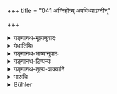 +++
title = "041 अग्निहोत्र्य् अपविध्याऽग्नीन्"

+++

<details><summary>गङ्गानथ-मूलानुवादः</summary>

If a Brāhmaṇa who has set up the fires neglects them wilfully, he shall perform the ‘Cāndrāyaṇa’ penance for a month; as his offence is equal to the offence of killing a hero.—(41)
</details>

<details><summary>मेधातिथिः</summary>

**अपविध्य** त्यक्त्वा । त्यागश् च नित्यानाम् अग्निहोत्रादीनाम् अकरणम् उद्वापनं च । प्रसङ्गाद् अत्र प्रकरणात् प्रायश्चित्तोपदेशः । **अग्नीन्** इति बहुवचननिर्देशात् गृह्याग्नित्यागे कल्पना कार्या । **वीरहत्यासमम्** इति श्रुतिः "वीरहा वा एष देवानम्" (म्स् १.७.५) इति । **कामकार**वचनाद् अकामत्यागे कल्पनैव ॥ ११.४१ ॥
</details>

<details><summary>गङ्गानथ-भाष्यानुवादः</summary>

‘*Neglects*’—omits to tend; this may mean either the absolute omission of the rite, or allowing the fires to be extinguished.

The text lays down the Expiatory Rite here, because the text has been dealing with the Agnihotra.

Inasmuch as the text speaks of ‘*fires*’ (in the plural), what is here said may also he assumed to be applicable to the neglect of the ‘domestic fire.’

‘*Equal* to *the killing of a hero*’—in view of the declaration,—‘he who allows the fires to become extinguished is regarded by the gods as the
*slayer of a hero*.’

The addition of the qualifying team ‘*wilfully*’ indicates that when the neglect is *not wilful*, there should be some other form of expiation.—(41)
</details>

<details><summary>गङ्गानथ-टिप्पन्यः</summary>

‘*Vīra*’—‘Son’ (Govindarāja, Kullūka, Nārāyaṇa and Rāghavānanda);—‘a Kṣatriya’ (Nandana);—‘a deity’ (suggested by Rāghavānanda).

This verse is quoted in *Aparārka* (p. 1154), which adds the following notes:—The construction is ‘*māsamagnīn apavidhya*’;—‘*vīra*’ is the sacrificer;—if the omission lasts longer than a month, the man should perform the ‘Three monthly Goghna expiation’;—in *Vidhānapārijāta* II (p. 115);—in *Parāśaramādhava* (Prāyaścitta p. 425);—and in
*Prāyaścittaviveka* (p. 391), which explains ‘*apavidhya*’ as
‘abandoning’,—‘*vīrahatyā*’ as ‘murdering the sacrificer’.
</details>

<details><summary>गङ्गानथ-तुल्य-वाक्यानि</summary>

*Gautama* (22.34).—‘The penance of abstaining from sexual intercourse
for one year shall be performed by him who extinguishes the sacred fires, who neglects the daily recitation of the Veda or who has been guilty of a minor offence.’

*Vaśiṣṭha* (1.18).—‘One who extinguishes the sacred fires, or who
forgets the Veda through neglect of the daily recitation, is a sinful man.’

Do. (21-27).—‘He who extinguishes the sacred fires shall perform the
*Kṛcchra* penance of twelve days, and shall cause them to he kindled
again.’

*Viṣṇu* (54-13).—‘One who forgets the Vedic texts be has studied, or who
forsakes the sacred fires, must subsist on alms for one year, bathing three times, sleeping on the ground and eating only one meal a day.’

*Hārīta* (Aparārka, p. 1154).—‘If the sacred fires have remained
extinguished for a year, one should perform the *Cāndrāyaṇa* penance and kindle them again; if for two years, he should perforin the *Somāyana* and the *Cāndrāyaṇa*; if for three years, he shall repeat the *Kṛcchra* perance for a year and then kindle the fires again.’

*Śaṅkha* (Do.).—‘One who has neglected the fires shall perform the
*Kṛcchra* for one year and also give a cow.’

*Śaṅkha-Likhita* (Do.).—‘He who neglects the fires, or he who reads the
Veda improperly, shall beg alms for one year from Brāhmaṇa households.’
</details>

<details><summary>भारुचिः</summary>

प्रायश्चित्तम् इदं कामकारेणाग्निहोत्रपरित्यागे ब्राह्मणस्य विधीयते चान्द्रायणम् । अकामतस् तु सामान्यप्रायश्चित्तम् इदम् । इदं चाप्रकरणे ऽपि प्रायश्चित्तविधानं विग्णानाम् अपि नित्यानां कर्मणाम् अनुष्ठानस्तुत्यर्थम् ॥ ११ ४० ॥
</details>

<details><summary>Bühler</summary>

041	A Brahmana who, being an Agnihotrin, voluntarily neglects the sacred fires, shall perform a lunar penance during one month; for that (offence) is equal to the slaughter of a son.
</details>
